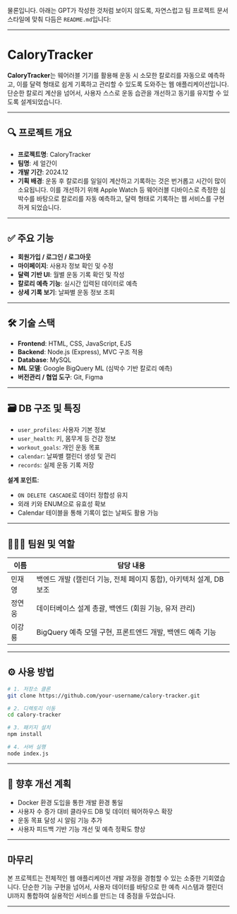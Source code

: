 물론입니다. 아래는 GPT가 작성한 것처럼 보이지 않도록, 자연스럽고 팀 프로젝트 문서 스타일에 맞춰 다듬은 `README.md`입니다:

---

# CaloryTracker

**CaloryTracker**는 웨어러블 기기를 활용해 운동 시 소모한 칼로리를 자동으로 예측하고, 이를 달력 형태로 쉽게 기록하고 관리할 수 있도록 도와주는 웹 애플리케이션입니다. 단순한 칼로리 계산을 넘어서, 사용자 스스로 운동 습관을 개선하고 동기를 유지할 수 있도록 설계되었습니다.

---

## 🔍 프로젝트 개요

* **프로젝트명**: CaloryTracker
* **팀명**: 세 얼간이
* **개발 기간**: 2024.12
* **기획 배경**:
  운동 후 칼로리를 일일이 계산하고 기록하는 것은 번거롭고 시간이 많이 소요됩니다. 이를 개선하기 위해 Apple Watch 등 웨어러블 디바이스로 측정한 심박수를 바탕으로 칼로리를 자동 예측하고, 달력 형태로 기록하는 웹 서비스를 구현하게 되었습니다.

---

## ✅ 주요 기능

* **회원가입 / 로그인 / 로그아웃**
* **마이페이지**: 사용자 정보 확인 및 수정
* **달력 기반 UI**: 월별 운동 기록 확인 및 작성
* **칼로리 예측 기능**: 실시간 입력된 데이터로 예측
* **상세 기록 보기**: 날짜별 운동 정보 조회

---

## 🛠 기술 스택

* **Frontend**: HTML, CSS, JavaScript, EJS
* **Backend**: Node.js (Express), MVC 구조 적용
* **Database**: MySQL
* **ML 모델**: Google BigQuery ML (심박수 기반 칼로리 예측)
* **버전관리 / 협업 도구**: Git, Figma

---

## 🗃 DB 구조 및 특징

* `user_profiles`: 사용자 기본 정보
* `user_health`: 키, 몸무게 등 건강 정보
* `workout_goals`: 개인 운동 목표
* `calendar`: 날짜별 캘린더 생성 및 관리
* `records`: 실제 운동 기록 저장

**설계 포인트**:

* `ON DELETE CASCADE`로 데이터 정합성 유지
* 외래 키와 ENUM으로 유효성 확보
* Calendar 테이블을 통해 기록이 없는 날짜도 활용 가능

---

## 👨‍👨‍👦 팀원 및 역할

| 이름  | 담당 내용                                      |
| --- | ------------------------------------------ |
| 민재영 | 백엔드 개발 (캘린더 기능, 전체 페이지 통합), 아키텍처 설계, DB 보조 |
| 정연웅 | 데이터베이스 설계 총괄, 백엔드 (회원 기능, 유저 관리)           |
| 이강룡 | BigQuery 예측 모델 구현, 프론트엔드 개발, 백엔드 예측 기능     |

---

## ⚙ 사용 방법

```bash
# 1. 저장소 클론
git clone https://github.com/your-username/calory-tracker.git

# 2. 디렉토리 이동
cd calory-tracker

# 3. 패키지 설치
npm install

# 4. 서버 실행
node index.js
```

---

## 🔧 향후 개선 계획

* Docker 환경 도입을 통한 개발 환경 통일
* 사용자 수 증가 대비 클라우드 DB 및 데이터 웨어하우스 확장
* 운동 목표 달성 시 알림 기능 추가
* 사용자 피드백 기반 기능 개선 및 예측 정확도 향상

---

## 마무리

본 프로젝트는 전체적인 웹 애플리케이션 개발 과정을 경험할 수 있는 소중한 기회였습니다. 단순한 기능 구현을 넘어서, 사용자 데이터를 바탕으로 한 예측 시스템과 캘린더 UI까지 통합하여 실용적인 서비스를 만드는 데 중점을 두었습니다.

---
